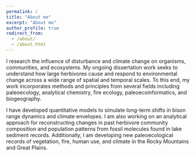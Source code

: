 ```yaml
---
permalink: /
title: "About me"
excerpt: "About me"
author_profile: true
redirect_from: 
  - /about/
  - /about.html
---
```


I research the influence of disturbance and climate change on organisms, communities, and ecosystems. My ongoing dissertation work seeks to understand how large herbivores cause and respond to environmental change across a wide range of spatial and temporal scales. To this end, my work incorporates methods and principles from several fields including paleoecology, analytical chemistry, fire ecology, paleoecoinformatics, and biogeography.

I have developed quantitative models to simulate long-term shifts in bison range dynamics and climate envelopes. I am also working on an analytical approach for reconstructing changes in past herbivore community composition and population patterns from fossil molecules found in lake sediment records. Additionally, I am developing new paleoecological records of vegetation, fire, human use, and climate in the Rocky Mountains and Great Plains.
